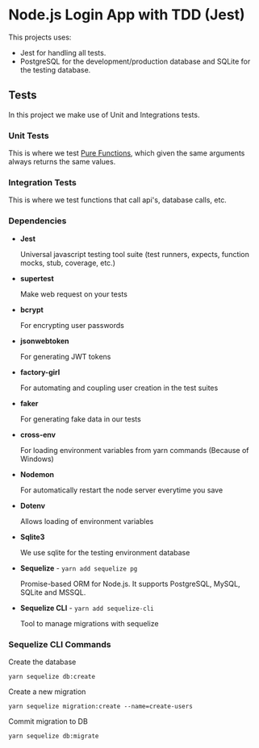 # Node.js Login App with TDD (Jest)

This projects uses:

- Jest for handling all tests.
- PostgreSQL for the development/production database and SQLite for the testing database.

## Tests

In this project we make use of Unit and Integrations tests.

### Unit Tests

This is where we test [Pure Functions](https://medium.freecodecamp.org/what-is-a-pure-function-in-javascript-acb887375dfe), which given the same arguments always returns the same values.

### Integration Tests

This is where we test functions that call api's, database calls, etc.

### Dependencies

- **Jest**

  Universal javascript testing tool suite (test runners, expects, function mocks, stub, coverage, etc.)

- **supertest**

  Make web request on your tests

- **bcrypt**

  For encrypting user passwords

- **jsonwebtoken**

  For generating JWT tokens

- **factory-girl**

  For automating and coupling user creation in the test suites

- **faker**

  For generating fake data in our tests

* **cross-env**

  For loading environment variables from yarn commands (Because of Windows)

* **Nodemon**

  For automatically restart the node server everytime you save

* **Dotenv**

  Allows loading of environment variables

* **Sqlite3**

  We use sqlite for the testing environment database

* **Sequelize** - `yarn add sequelize pg`

  Promise-based ORM for Node.js. It supports PostgreSQL, MySQL, SQLite and MSSQL.

* **Sequelize CLI** - `yarn add sequelize-cli`

  Tool to manage migrations with sequelize

### Sequelize CLI Commands

Create the database

`yarn sequelize db:create`

Create a new migration

`yarn sequelize migration:create --name=create-users`

Commit migration to DB

`yarn sequelize db:migrate`

